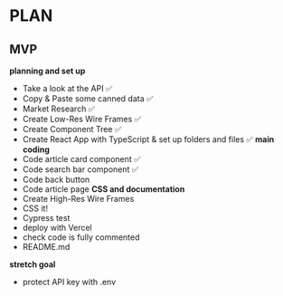 # PLAN

## MVP
**planning and set up**
- Take a look at the API ✅
- Copy & Paste some canned data ✅
- Market Research ✅
- Create Low-Res Wire Frames ✅
- Create Component Tree ✅
- Create React App with TypeScript & set up folders and files ✅
**main coding** 
- Code article card component ✅
- Code search bar component ✅
- Code back button
- Code article page
**CSS and documentation** 
- Create High-Res Wire Frames
- CSS it!
- Cypress test
- deploy with Vercel
- check code is fully commented
- README.md

**stretch goal**
- protect API key with .env